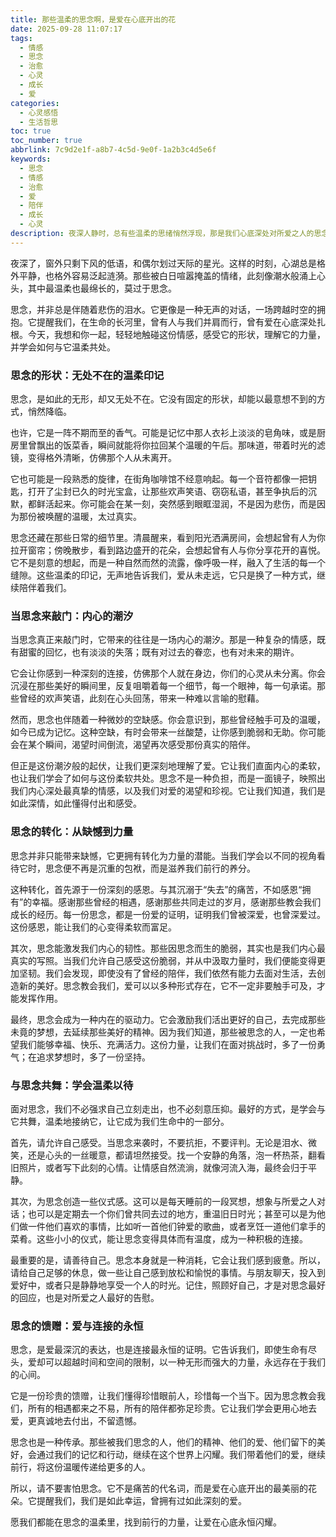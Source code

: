 ```yaml
---
title: 那些温柔的思念啊，是爱在心底开出的花
date: 2025-09-28 11:07:17
tags:
  - 情感
  - 思念
  - 治愈
  - 心灵
  - 成长
  - 爱
categories:
  - 心灵感悟
  - 生活哲思
toc: true
toc_number: true
abbrlink: 7c9d2e1f-a8b7-4c5d-9e0f-1a2b3c4d5e6f
keywords:
  - 思念
  - 情感
  - 治愈
  - 爱
  - 陪伴
  - 成长
  - 心灵
description: 夜深人静时，总有些温柔的思绪悄然浮现，那是我们心底深处对所爱之人的思念。它不是简单的悲伤，而是一种复杂而深刻的情感，是爱在时间长河里留下的印记。这篇文章将带你走进思念的世界，感受它的形状、它的力量，并学会如何与这份情感温柔共处，让它成为滋养我们内心的力量。
---
```


夜深了，窗外只剩下风的低语，和偶尔划过天际的星光。这样的时刻，心湖总是格外平静，也格外容易泛起涟漪。那些被白日喧嚣掩盖的情绪，此刻像潮水般涌上心头，其中最温柔也最绵长的，莫过于思念。

思念，并非总是伴随着悲伤的泪水。它更像是一种无声的对话，一场跨越时空的拥抱。它提醒我们，在生命的长河里，曾有人与我们并肩而行，曾有爱在心底深处扎根。今天，我想和你一起，轻轻地触碰这份情感，感受它的形状，理解它的力量，并学会如何与它温柔共处。

### 思念的形状：无处不在的温柔印记

思念，是如此的无形，却又无处不在。它没有固定的形状，却能以最意想不到的方式，悄然降临。

也许，它是一阵不期而至的香气。可能是记忆中那人衣衫上淡淡的皂角味，或是厨房里曾飘出的饭菜香，瞬间就能将你拉回某个温暖的午后。那味道，带着时光的滤镜，变得格外清晰，仿佛那个人从未离开。

它也可能是一段熟悉的旋律，在街角咖啡馆不经意响起。每一个音符都像一把钥匙，打开了尘封已久的时光宝盒，让那些欢声笑语、窃窃私语，甚至争执后的沉默，都鲜活起来。你可能会在某一刻，突然感到眼眶湿润，不是因为悲伤，而是因为那份被唤醒的温暖，太过真实。

思念还藏在那些日常的细节里。清晨醒来，看到阳光洒满房间，会想起曾有人为你拉开窗帘；傍晚散步，看到路边盛开的花朵，会想起曾有人与你分享花开的喜悦。它不是刻意的想起，而是一种自然而然的流露，像呼吸一样，融入了生活的每一个缝隙。这些温柔的印记，无声地告诉我们，爱从未走远，它只是换了一种方式，继续陪伴着我们。

### 当思念来敲门：内心的潮汐

当思念真正来敲门时，它带来的往往是一场内心的潮汐。那是一种复杂的情感，既有甜蜜的回忆，也有淡淡的失落；既有对过去的眷恋，也有对未来的期许。

它会让你感到一种深刻的连接，仿佛那个人就在身边，你们的心灵从未分离。你会沉浸在那些美好的瞬间里，反复咀嚼着每一个细节，每一个眼神，每一句承诺。那些曾经的欢声笑语，此刻在心头回荡，带来一种难以言喻的慰藉。

然而，思念也伴随着一种微妙的空缺感。你会意识到，那些曾经触手可及的温暖，如今已成为记忆。这种空缺，有时会带来一丝酸楚，让你感到脆弱和无助。你可能会在某个瞬间，渴望时间倒流，渴望再次感受那份真实的陪伴。

但正是这份潮汐般的起伏，让我们更深刻地理解了爱。它让我们直面内心的柔软，也让我们学会了如何与这份柔软共处。思念不是一种负担，而是一面镜子，映照出我们内心深处最真挚的情感，以及我们对爱的渴望和珍视。它让我们知道，我们是如此深情，如此懂得付出和感受。

### 思念的转化：从缺憾到力量

思念并非只能带来缺憾，它更拥有转化为力量的潜能。当我们学会以不同的视角看待它时，思念便不再是沉重的包袱，而是滋养我们前行的养分。

这种转化，首先源于一份深刻的感恩。与其沉溺于“失去”的痛苦，不如感恩“拥有”的幸福。感谢那些曾经的相遇，感谢那些共同走过的岁月，感谢那些教会我们成长的经历。每一份思念，都是一份爱的证明，证明我们曾被深爱，也曾深爱过。这份感恩，能让我们的心变得柔软而富足。

其次，思念能激发我们内心的韧性。那些因思念而生的脆弱，其实也是我们内心最真实的写照。当我们允许自己感受这份脆弱，并从中汲取力量时，我们便能变得更加坚韧。我们会发现，即使没有了曾经的陪伴，我们依然有能力去面对生活，去创造新的美好。思念教会我们，爱可以以多种形式存在，它不一定非要触手可及，才能发挥作用。

最终，思念会成为一种内在的驱动力。它会激励我们活出更好的自己，去完成那些未竟的梦想，去延续那些美好的精神。因为我们知道，那些被思念的人，一定也希望我们能够幸福、快乐、充满活力。这份力量，让我们在面对挑战时，多了一份勇气；在追求梦想时，多了一份坚持。

### 与思念共舞：学会温柔以待

面对思念，我们不必强求自己立刻走出，也不必刻意压抑。最好的方式，是学会与它共舞，温柔地接纳它，让它成为我们生命中的一部分。

首先，请允许自己感受。当思念来袭时，不要抗拒，不要评判。无论是泪水、微笑，还是心头的一丝暖意，都请坦然接受。找一个安静的角落，泡一杯热茶，翻看旧照片，或者写下此刻的心情。让情感自然流淌，就像河流入海，最终会归于平静。

其次，为思念创造一些仪式感。这可以是每天睡前的一段冥想，想象与所爱之人对话；也可以是定期去一个你们曾共同去过的地方，重温旧日时光；甚至可以是为他们做一件他们喜欢的事情，比如听一首他们钟爱的歌曲，或者烹饪一道他们拿手的菜肴。这些小小的仪式，能让思念变得具体而有温度，成为一种积极的连接。

最重要的是，请善待自己。思念本身就是一种消耗，它会让我们感到疲惫。所以，请给自己足够的休息，做一些让自己感到放松和愉悦的事情。与朋友聊天，投入到爱好中，或者只是静静地享受一个人的时光。记住，照顾好自己，才是对思念最好的回应，也是对所爱之人最好的告慰。

### 思念的馈赠：爱与连接的永恒

思念，是爱最深沉的表达，也是连接最永恒的证明。它告诉我们，即使生命有尽头，爱却可以超越时间和空间的限制，以一种无形而强大的力量，永远存在于我们的心间。

它是一份珍贵的馈赠，让我们懂得珍惜眼前人，珍惜每一个当下。因为思念教会我们，所有的相遇都来之不易，所有的陪伴都弥足珍贵。它让我们学会更用心地去爱，更真诚地去付出，不留遗憾。

思念也是一种传承。那些被我们思念的人，他们的精神、他们的爱、他们留下的美好，会通过我们的记忆和行动，继续在这个世界上闪耀。我们带着他们的爱，继续前行，将这份温暖传递给更多的人。

所以，请不要害怕思念。它不是痛苦的代名词，而是爱在心底开出的最美丽的花朵。它提醒我们，我们是如此幸运，曾拥有过如此深刻的爱。

愿我们都能在思念的温柔里，找到前行的力量，让爱在心底永恒闪耀。